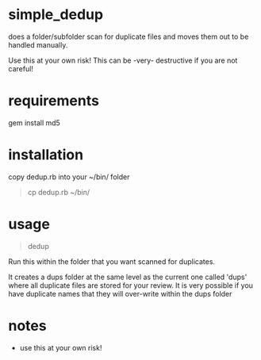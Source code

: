 simple_dedup
============

does a folder/subfolder scan for duplicate files and moves them out to be handled manually.

Use this at your own risk! This can be -very- destructive if you are not careful!

requirements
============

gem install md5

installation
============

copy dedup.rb into your ~/bin/ folder

> cp dedup.rb ~/bin/

usage
=====

> dedup

Run this within the folder that you want scanned for duplicates.

It creates a dups folder at the same level as the current one called 'dups' where all duplicate 
files are stored for your review. It is very possible if you have duplicate names that they will 
over-write within the dups folder

notes
=====

* use this at your own risk!

